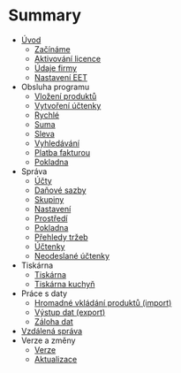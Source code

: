 # Summary

* [Úvod](README.md)
  * [Začínáme](start.md)
  * [Aktivování licence](license.md)
  * [Údaje firmy](company.md)
  * [Nastavení EET](companyEET.md)
* Obsluha programu
  * [Vložení produktů](products.md)
  * [Vytvoření účtenky](firstreceipt.md)
  * [Rychlé](quick.md)
  * [Suma](sum.md)
  * [Sleva](discount.md)
  * [Vyhledávání](finder.md)
  * [Platba fakturou](invoice.md)
  * [Pokladna](cashregister.md)
* Správa
   * [Účty](settings_accounts.md)
   * [Daňové sazby](settings_taxesrates.md)
   * [Skupiny](settings_groups.md)
   * [Nastavení](settings_settings.md)
   * [Prostředí](settings_environment.md)
   * [Pokladna](settings_cashregister.md)
   * [Přehledy tržeb](settings_reports.md)
   * [Účtenky](settings_receipts.md)
   * [Neodeslané účtenky](settings_unsentReceipts.md)
* Tiskárna
  * [Tiskárna](printer.md)
  * [Tiskárna kuchyň](printerkitchen.md)
* Práce s daty
   * [Hromadné vkládání produktů (import)](data/import.md)
   * [Výstup dat (export)](data/export.md)
   * [Záloha dat](data/deposit.md)
* [Vzdálená správa](support/support.md)
* Verze a změny
   * [Verze](versions.md)
   * [Aktualizace](update.md)


